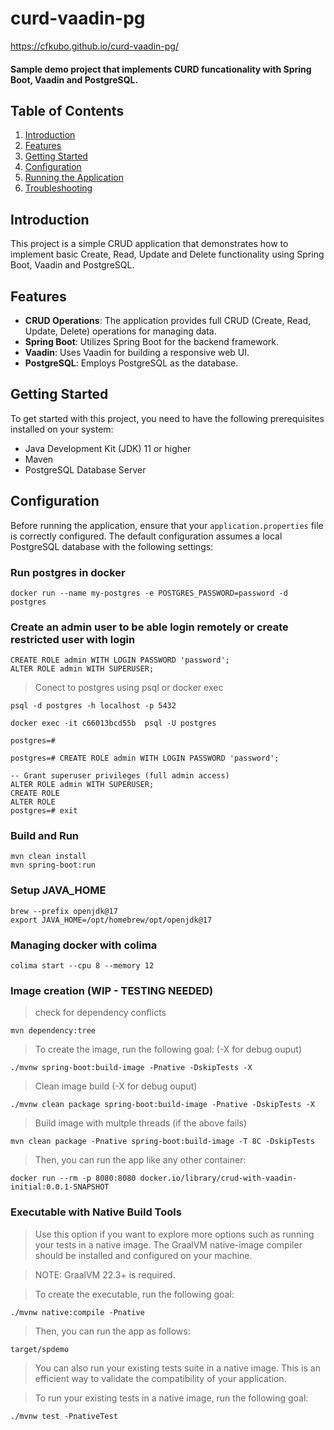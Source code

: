 # curd-vaadin-pg

https://cfkubo.github.io/curd-vaadin-pg/

#### Sample demo project that implements CURD funcationality with Spring Boot, Vaadin and PostgreSQL.
## Table of Contents
1. [Introduction](#introduction)
2. [Features](#features)
3. [Getting Started](#getting-started)
4. [Configuration](#configuration)
5. [Running the Application](#running-the-application)
6. [Troubleshooting](#troubleshooting)

## Introduction

This project is a simple CRUD application that demonstrates how to implement basic Create, Read, Update and Delete functionality using Spring Boot, Vaadin and PostgreSQL.

## Features
- **CRUD Operations**: The application provides full CRUD (Create, Read, Update, Delete) operations for managing data.
- **Spring Boot**: Utilizes Spring Boot for the backend framework.
- **Vaadin**: Uses Vaadin for building a responsive web UI.
- **PostgreSQL**: Employs PostgreSQL as the database.

## Getting Started

To get started with this project, you need to have the following prerequisites installed on your system:

- Java Development Kit (JDK) 11 or higher
- Maven
- PostgreSQL Database Server

## Configuration

Before running the application, ensure that your `application.properties` file is correctly configured. The default configuration assumes a local PostgreSQL database with the following settings:


### Run postgres in docker
```
docker run --name my-postgres -e POSTGRES_PASSWORD=password -d postgres
```

### Create an admin user to be able login remotely or create restricted user with login
```
CREATE ROLE admin WITH LOGIN PASSWORD 'password';
ALTER ROLE admin WITH SUPERUSER;
```

> Conect to postgres using psql or docker exec

```
psql -d postgres -h localhost -p 5432
```

```
docker exec -it c66013bcd55b  psql -U postgres
```

```
postgres=#

postgres=# CREATE ROLE admin WITH LOGIN PASSWORD 'password';

-- Grant superuser privileges (full admin access)
ALTER ROLE admin WITH SUPERUSER;
CREATE ROLE
ALTER ROLE
postgres=# exit
```



### Build and Run
```
mvn clean install
mvn spring-boot:run
```

### Setup JAVA_HOME
```
brew --prefix openjdk@17
export JAVA_HOME=/opt/homebrew/opt/openjdk@17
```

### Managing docker with colima
```
colima start --cpu 8 --memory 12
```

### Image creation (WIP - TESTING NEEDED)

> check for dependency conflicts
```
mvn dependency:tree
```

> To create the image, run the following goal: (-X for debug ouput)
```
./mvnw spring-boot:build-image -Pnative -DskipTests -X
```

> Clean image build (-X for debug ouput)
```
./mvnw clean package spring-boot:build-image -Pnative -DskipTests -X
```
> Build image with multple threads (if the above fails)
```
mvn clean package -Pnative spring-boot:build-image -T 8C -DskipTests
```


> Then, you can run the app like any other container:

```
docker run --rm -p 8080:8080 docker.io/library/crud-with-vaadin-initial:0.0.1-SNAPSHOT
```
### Executable with Native Build Tools
> Use this option if you want to explore more options such as running your tests in a native image. The GraalVM native-image compiler should be installed and configured on your machine.

> NOTE: GraalVM 22.3+ is required.

> To create the executable, run the following goal:
```
./mvnw native:compile -Pnative
```
> Then, you can run the app as follows:
```
target/spdemo
```
> You can also run your existing tests suite in a native image. This is an efficient way to validate the compatibility of your application.

> To run your existing tests in a native image, run the following goal:

```
./mvnw test -PnativeTest
```
